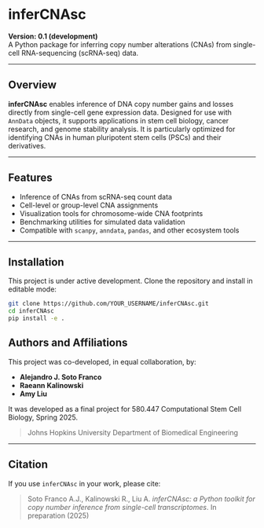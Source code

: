 # inferCNAsc

**Version: 0.1 (development)**  
A Python package for inferring copy number alterations (CNAs) from single-cell RNA-sequencing (scRNA-seq) data.

---

## Overview

**inferCNAsc** enables inference of DNA copy number gains and losses directly from single-cell gene expression data. Designed for use with `AnnData` objects, it supports applications in stem cell biology, cancer research, and genome stability analysis. It is particularly optimized for identifying CNAs in human pluripotent stem cells (PSCs) and their derivatives.

---

## Features

- Inference of CNAs from scRNA-seq count data
- Cell-level or group-level CNA assignments
- Visualization tools for chromosome-wide CNA footprints
- Benchmarking utilities for simulated data validation
- Compatible with `scanpy`, `anndata`, `pandas`, and other ecosystem tools

---

## Installation

This project is under active development. Clone the repository and install in editable mode:

```bash
git clone https://github.com/YOUR_USERNAME/inferCNAsc.git
cd inferCNAsc
pip install -e .
```

## Authors and Affiliations

This project was co-developed, in equal collaboration, by:

- **Alejandro J. Soto Franco**
- **Raeann Kalinowski**
- **Amy Liu**

It was developed as a final project for 580.447 Computational Stem Cell Biology, Spring 2025.

> Johns Hopkins University Department of Biomedical Engineering

---

## Citation

If you use `inferCNAsc` in your work, please cite:

> Soto Franco A.J., Kalinowski R., Liu A. *inferCNAsc: a Python toolkit for copy number inference from single-cell transcriptomes*. In preparation (2025)
